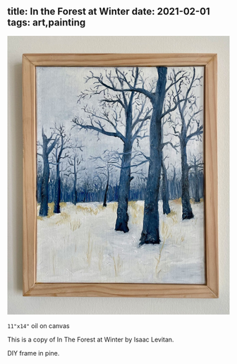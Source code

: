 title: In the Forest at Winter
date: 2021-02-01
tags: art,painting
---
![In The Forest At Winter](in_the_forest_at_winter.jpeg)

`11"x14"` oil on canvas

This is a copy of In The Forest at Winter by Isaac Levitan.

DIY frame in pine.
